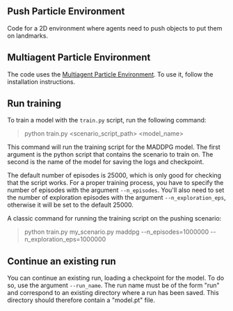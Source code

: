 ## Push Particle Environment
Code for a 2D environment where agents need to push objects to put them on landmarks. 

## Multiagent Particle Environment
The code uses the [Multiagent Particle Environment](https://github.com/openai/multiagent-particle-envs). To use it, follow the installation instructions.

## Run training
To train a model with the `train.py` script, run the following command:
> python train.py <scenario_script_path> <model_name>

This command will run the training script for the MADDPG model. The first argument is the python script that contains the scenario to train on. The second is the name of the model for saving the logs and checkpoint.

The default number of episodes is 25000, which is only good for checking that the script works. For a proper training process, you have to specify the number of episodes with the argument `--n_episodes`. You'll also need to set the number of exploration episodes with the argument `--n_exploration_eps`, otherwise it will be set to the default 25000.

A classic command for running the training script on the pushing scenario:
> python train.py my_scenario.py maddpg --n_episodes=1000000 --n_exploration_eps=1000000

## Continue an existing run
You can continue an existing run, loading a checkpoint for the model. To do so, use the argument `--run_name`. The run name must be of the form "run<number>" and correspond to an existing directory where a run has been saved. This directory should therefore contain a "model.pt" file. 